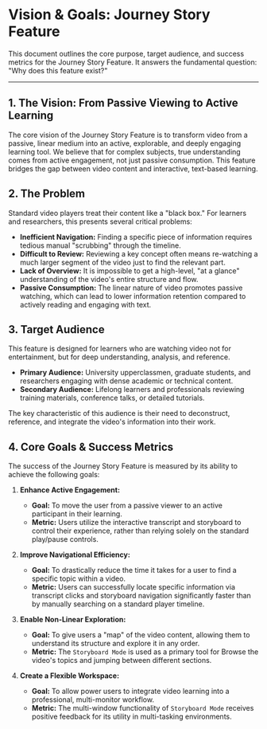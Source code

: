 # Vision & Goals: Journey Story Feature

This document outlines the core purpose, target audience, and success metrics for the Journey Story Feature. It answers the fundamental question: "Why does this feature exist?"

---

## 1. The Vision: From Passive Viewing to Active Learning

The core vision of the Journey Story Feature is to transform video from a passive, linear medium into an active, explorable, and deeply engaging learning tool. We believe that for complex subjects, true understanding comes from active engagement, not just passive consumption. This feature bridges the gap between video content and interactive, text-based learning.

## 2. The Problem

Standard video players treat their content like a "black box." For learners and researchers, this presents several critical problems:

* **Inefficient Navigation:** Finding a specific piece of information requires tedious manual "scrubbing" through the timeline.
* **Difficult to Review:** Reviewing a key concept often means re-watching a much larger segment of the video just to find the relevant part.
* **Lack of Overview:** It is impossible to get a high-level, "at a glance" understanding of the video's entire structure and flow.
* **Passive Consumption:** The linear nature of video promotes passive watching, which can lead to lower information retention compared to actively reading and engaging with text.

## 3. Target Audience

This feature is designed for learners who are watching video not for entertainment, but for deep understanding, analysis, and reference.

* **Primary Audience:** University upperclassmen, graduate students, and researchers engaging with dense academic or technical content.
* **Secondary Audience:** Lifelong learners and professionals reviewing training materials, conference talks, or detailed tutorials.

The key characteristic of this audience is their need to deconstruct, reference, and integrate the video's information into their work.

## 4. Core Goals & Success Metrics

The success of the Journey Story Feature is measured by its ability to achieve the following goals:

1.  **Enhance Active Engagement:**
    * **Goal:** To move the user from a passive viewer to an active participant in their learning.
    * **Metric:** Users utilize the interactive transcript and storyboard to control their experience, rather than relying solely on the standard play/pause controls.

2.  **Improve Navigational Efficiency:**
    * **Goal:** To drastically reduce the time it takes for a user to find a specific topic within a video.
    * **Metric:** Users can successfully locate specific information via transcript clicks and storyboard navigation significantly faster than by manually searching on a standard player timeline.

3.  **Enable Non-Linear Exploration:**
    * **Goal:** To give users a "map" of the video content, allowing them to understand its structure and explore it in any order.
    * **Metric:** The `Storyboard Mode` is used as a primary tool for Browse the video's topics and jumping between different sections.

4.  **Create a Flexible Workspace:**
    * **Goal:** To allow power users to integrate video learning into a professional, multi-monitor workflow.
    * **Metric:** The multi-window functionality of `Storyboard Mode` receives positive feedback for its utility in multi-tasking environments.
